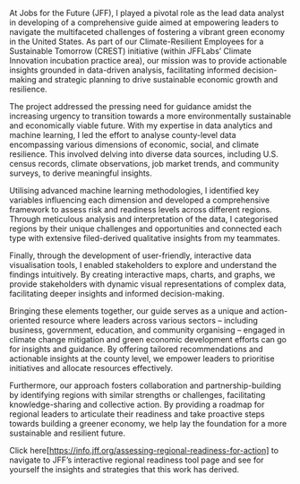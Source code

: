 At Jobs for the Future (JFF), I played a pivotal role as the lead data analyst in developing of a comprehensive guide aimed at empowering leaders to navigate the multifaceted challenges of fostering a vibrant green economy in the United States. As part of our Climate-Resilient Employees for a Sustainable Tomorrow (CREST) initiative (within JFFLabs’ Climate Innovation incubation practice area), our mission was to provide actionable insights grounded in data-driven analysis, facilitating informed decision-making and strategic planning to drive sustainable economic growth and resilience.

The project addressed the pressing need for guidance amidst the increasing urgency to transition towards a more environmentally sustainable and economically viable future. With my expertise in data analytics and machine learning, I led the effort to analyse county-level data encompassing various dimensions of economic, social, and climate resilience. This involved delving into diverse data sources, including U.S. census records, climate observations, job market trends, and community surveys, to derive meaningful insights.

Utilising advanced machine learning methodologies, I identified key variables influencing each dimension and developed a comprehensive framework to assess risk and readiness levels across different regions. Through meticulous analysis and interpretation of the data, I categorised regions by their unique challenges and opportunities and connected each type with extensive filed-derived qualitative insights from my teammates.

Finally, through the development of user-friendly, interactive data visualisation tools, I enabled stakeholders to explore and understand the findings intuitively. By creating interactive maps, charts, and graphs, we provide stakeholders with dynamic visual representations of complex data, facilitating deeper insights and informed decision-making.

Bringing these elements together, our guide serves as a unique and action-oriented resource where leaders across various sectors – including business, government, education, and community organising – engaged in climate change mitigation and green economic development efforts can go for insights and guidance. By offering tailored recommendations and actionable insights at the county level, we empower leaders to prioritise initiatives and allocate resources effectively.

Furthermore, our approach fosters collaboration and partnership-building by identifying regions with similar strengths or challenges, facilitating knowledge-sharing and collective action. By providing a roadmap for regional leaders to articulate their readiness and take proactive steps towards building a greener economy, we help lay the foundation for a more sustainable and resilient future.

Click here[https://info.jff.org/assessing-regional-readiness-for-action] to navigate to JFF’s interactive regional readiness tool page and see for yourself the insights and strategies that this work has derived.
